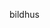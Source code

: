 bildhus
<!--
Title: BildTerapiHuset
original-site: https://www.bildterapihuset.se/
JQuery: https://ajax.googleapis.com/ajax/libs/jquery/3.3.1/jquery.min.js

Fonts:
"OCR-B Std"


 -->
